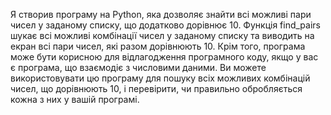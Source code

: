 Я створив програму на Python, яка дозволяє знайти всі можливі пари чисел у заданому списку, що додатково дорівнює 10. Функція find_pairs шукає всі можливі комбінації чисел у заданому списку та виводить на екран всі пари чисел, які разом дорівнюють 10. Крім того, програма може бути корисною для відлагодження програмного коду, якщо у вас є програма, що взаємодіє з числовими даними. Ви можете використовувати цю програму для пошуку всіх можливих комбінацій чисел, що дорівнюють 10, і перевірити, чи правильно обробляється кожна з них у вашій програмі.
